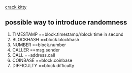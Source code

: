 [crack kitty](https://medium.com/@montedong/towards-cracking-crypto-kitties-genetic-code-629fcd37b09b?from=groupmessage)

## possible way to introduce randomness
1. TIMESTAMP   ==block.timestamp//block time in second
2. BLOCKHASH   ==block.blockhash
3. NUMBER      ==block.number
4. CALLER      ==msg.sender
5. CALL        ==address.call
6. COINBASE    ==block.coinbase
7. DIFFICULTY  ==block.difficulty